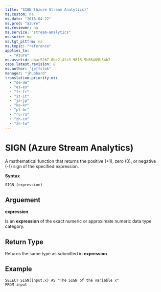 ```yaml
---
title: "SIGN (Azure Stream Analytics)"
ms.custom: na
ms.date: "2016-04-22"
ms.prod: "azure"
ms.reviewer: na
ms.service: "stream-analytics"
ms.suite: na
ms.tgt_pltfrm: na
ms.topic: "reference"
applies_to: 
  - "Azure"
ms.assetid: dbac5267-6bc2-42c9-98f8-5b05485b54b7
caps.latest.revision: 8
ms.author: "jeffstok"
manager: "jhubbard"
translation.priority.mt: 
  - "de-de"
  - "es-es"
  - "fr-fr"
  - "it-it"
  - "ja-jp"
  - "ko-kr"
  - "pt-br"
  - "ru-ru"
  - "zh-cn"
  - "zh-tw"
---
```

# SIGN (Azure Stream Analytics)
  A mathematical function that returns the positive (+1), zero (0), or negative (-1) sign of the specified expression.  
  
 **Syntax**  
  
```  
SIGN (expression)  
```  
  
## Arguement  
 **expression**  
  
 Is an **expression** of the exact numeric or approximate numeric data type category.  
  
## Return Type  
 Returns the same type as submitted in **expression**.  
  
## Example  
  
```  
SELECT SIGN(input.x) AS "The SIGN of the variable x"  
FROM input  
```  
  
  
